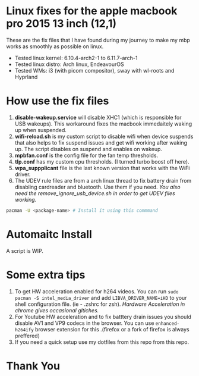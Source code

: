 # Linux fixes for the apple macbook pro 2015 13 inch (12,1)

These are the fix files that I have found during my journey to make my mbp works as smoothly as possible on linux.

- Tested linux kernel: 6.10.4-arch2-1 to 6.11.7-arch-1
- Tested linux distro: Arch linux, EndeavourOS
- Tested WMs: i3 (with picom compositor), sway with wl-roots and Hyprland

# How use the fix files

1. **disable-wakeup.service** will disable XHC1 (which is responsible for USB wakeups). This workaround fixes the macbook immedaitely waking up when suspended.
2. **wifi-reload.sh** is my custom script to disable wifi when device suspends that also helps to fix suspend issues and get wifi working after waking up. The script disables on suspend and enables on wakeup.
3. **mpbfan.conf** is the config file for the fan temp thresholds.
4. **tlp.conf** has my custom cpu thresholds. (I turned turbo boost off here).
5. **wpa_suppplicant** file is the last known version that works with the WiFi driver.
6. The UDEV rule files are from a arch linux thread to fix battery drain from disabling cardreader and bluetooth. Use them if you need.
*You also need the remove_ignore_usb_device.sh in order to get UDEV files working.*

```bash
pacman -U <package-name> # Install it using this commmand
```

# Automaitc Install

A script is WIP.

# Some extra tips

1. To get HW acceleration enabled for h264 videos. You can run `sudo pacman -S intel_media_driver` and add `LIBVA_DRIVER_NAME=iHD` to your shell configuration file. (ie - .zshrc for zsh).
*Hardware Acceleration in chrome gives occasional gltiches.*
2. For Youtube HW acceleration and to fix batttery drain issues you should disable AV1 and VP9 codecs in the browser. You can use `enhanced-h264ify` browser extension for this .(firefox or a fork of firefox is always preffered)
3. If you need a quick setup use my dotfiles from this repo from this repo.

# Thank You
